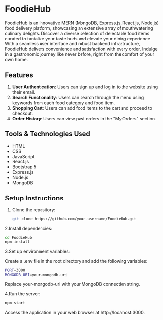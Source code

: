 # FoodieHub


FoodieHub is an innovative MERN (MongoDB, Express.js, React.js, Node.js) food delivery platform, showcasing an extensive array of mouthwatering culinary delights. Discover a diverse selection of delectable food items curated to tantalize your taste buds and elevate your dining experience. With a seamless user interface and robust backend infrastructure, FoodieHub delivers convenience and satisfaction with every order. Indulge in a gastronomic journey like never before, right from the comfort of your own home.

## Features

1. **User Authentication**: Users can sign up and log in to the website using their email.
2. **Search Functionality**: Users can search through the menu using keywords from each food category and food item.
3. **Shopping Cart**: Users can add food items to the cart and proceed to checkout.
4. **Order History**: Users can view past orders in the "My Orders" section.

## Tools & Technologies Used

- HTML
- CSS
- JavaScript
- React.js
- Bootstrap 5
- Express.js
- Node.js
- MongoDB

## Setup Instructions

1. Clone the repository:

   ```bash
   git clone https://github.com/your-username/FoodieHub.git
   ```
   
2.Install dependencies:

   ```bash
   cd FoodieHub
   npm install
  ```
3.Set up environment variables: 

Create a .env file in the root directory and add the following variables:

   ```bash
   PORT=3000
   MONGODB_URI=your-mongodb-uri
   ```

Replace your-mongodb-uri with your MongoDB connection string.

4.Run the server:

   ```bash
   npm start
   ```

Access the application in your web browser at http://localhost:3000.
